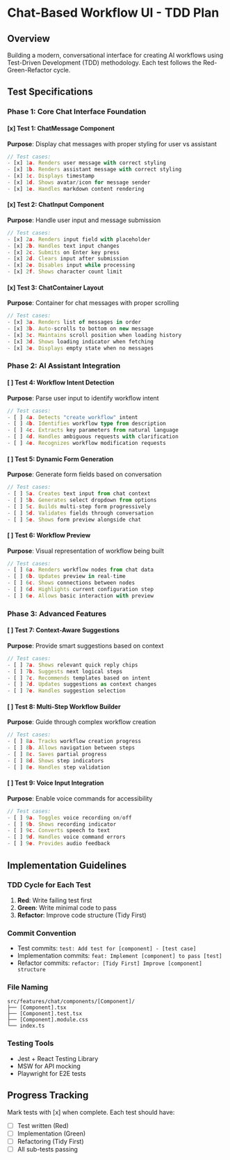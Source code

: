 # Chat-Based Workflow UI - TDD Plan

## Overview
Building a modern, conversational interface for creating AI workflows using Test-Driven Development (TDD) methodology. Each test follows the Red-Green-Refactor cycle.

## Test Specifications

### Phase 1: Core Chat Interface Foundation

#### [x] Test 1: ChatMessage Component
**Purpose**: Display chat messages with proper styling for user vs assistant
```typescript
// Test cases:
- [x] 1a. Renders user message with correct styling
- [x] 1b. Renders assistant message with correct styling  
- [x] 1c. Displays timestamp
- [x] 1d. Shows avatar/icon for message sender
- [x] 1e. Handles markdown content rendering
```

#### [x] Test 2: ChatInput Component
**Purpose**: Handle user input and message submission
```typescript
// Test cases:
- [x] 2a. Renders input field with placeholder
- [x] 2b. Handles text input changes
- [x] 2c. Submits on Enter key press
- [x] 2d. Clears input after submission
- [x] 2e. Disables input while processing
- [x] 2f. Shows character count limit
```

#### [x] Test 3: ChatContainer Layout
**Purpose**: Container for chat messages with proper scrolling
```typescript
// Test cases:
- [x] 3a. Renders list of messages in order
- [x] 3b. Auto-scrolls to bottom on new message
- [x] 3c. Maintains scroll position when loading history
- [x] 3d. Shows loading indicator when fetching
- [x] 3e. Displays empty state when no messages
```

### Phase 2: AI Assistant Integration

#### [ ] Test 4: Workflow Intent Detection
**Purpose**: Parse user input to identify workflow intent
```typescript
// Test cases:
- [ ] 4a. Detects "create workflow" intent
- [ ] 4b. Identifies workflow type from description
- [ ] 4c. Extracts key parameters from natural language
- [ ] 4d. Handles ambiguous requests with clarification
- [ ] 4e. Recognizes workflow modification requests
```

#### [ ] Test 5: Dynamic Form Generation
**Purpose**: Generate form fields based on conversation
```typescript
// Test cases:
- [ ] 5a. Creates text input from chat context
- [ ] 5b. Generates select dropdown from options
- [ ] 5c. Builds multi-step form progressively
- [ ] 5d. Validates fields through conversation
- [ ] 5e. Shows form preview alongside chat
```

#### [ ] Test 6: Workflow Preview
**Purpose**: Visual representation of workflow being built
```typescript
// Test cases:
- [ ] 6a. Renders workflow nodes from chat data
- [ ] 6b. Updates preview in real-time
- [ ] 6c. Shows connections between nodes
- [ ] 6d. Highlights current configuration step
- [ ] 6e. Allows basic interaction with preview
```

### Phase 3: Advanced Features

#### [ ] Test 7: Context-Aware Suggestions
**Purpose**: Provide smart suggestions based on context
```typescript
// Test cases:
- [ ] 7a. Shows relevant quick reply chips
- [ ] 7b. Suggests next logical steps
- [ ] 7c. Recommends templates based on intent
- [ ] 7d. Updates suggestions as context changes
- [ ] 7e. Handles suggestion selection
```

#### [ ] Test 8: Multi-Step Workflow Builder
**Purpose**: Guide through complex workflow creation
```typescript
// Test cases:
- [ ] 8a. Tracks workflow creation progress
- [ ] 8b. Allows navigation between steps
- [ ] 8c. Saves partial progress
- [ ] 8d. Shows step indicators
- [ ] 8e. Handles step validation
```

#### [ ] Test 9: Voice Input Integration
**Purpose**: Enable voice commands for accessibility
```typescript
// Test cases:
- [ ] 9a. Toggles voice recording on/off
- [ ] 9b. Shows recording indicator
- [ ] 9c. Converts speech to text
- [ ] 9d. Handles voice command errors
- [ ] 9e. Provides audio feedback
```

## Implementation Guidelines

### TDD Cycle for Each Test
1. **Red**: Write failing test first
2. **Green**: Write minimal code to pass
3. **Refactor**: Improve code structure (Tidy First)

### Commit Convention
- Test commits: `test: Add test for [component] - [test case]`
- Implementation commits: `feat: Implement [component] to pass [test]`
- Refactor commits: `refactor: [Tidy First] Improve [component] structure`

### File Naming
```
src/features/chat/components/[Component]/
├── [Component].tsx
├── [Component].test.tsx
├── [Component].module.css
└── index.ts
```

### Testing Tools
- Jest + React Testing Library
- MSW for API mocking
- Playwright for E2E tests

## Progress Tracking
Mark tests with [x] when complete. Each test should have:
- [ ] Test written (Red)
- [ ] Implementation (Green)
- [ ] Refactoring (Tidy First)
- [ ] All sub-tests passing